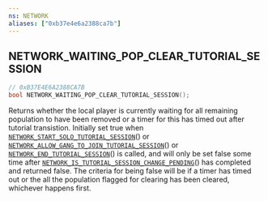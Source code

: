 ```yaml
---
ns: NETWORK
aliases: ["0xb37e4e6a2388ca7b"]
---
```

## NETWORK_WAITING_POP_CLEAR_TUTORIAL_SESSION

```c
// 0xB37E4E6A2388CA7B
bool NETWORK_WAITING_POP_CLEAR_TUTORIAL_SESSION();
```

Returns whether the local player is currently waiting for all remaining population to have been removed or a timer for this has timed out after tutorial transistion. Initially set true when [`NETWORK_START_SOLO_TUTORIAL_SESSION`](#_0x17E0198B3882C2CB)() or [`NETWORK_ALLOW_GANG_TO_JOIN_TUTORIAL_SESSION`](#_0xFB680D403909DC70)() or [`NETWORK_END_TUTORIAL_SESSION`](#_0xD0AFAFF5A51D72F7)() is called, and will only be set false some time after [`NETWORK_IS_TUTORIAL_SESSION_CHANGE_PENDING`](#_0x35F0B98A8387274D)() has completed and returned false. The criteria for being false will be if a timer has timed out or the all the population flagged for clearing has been cleared, whichever happens first.


